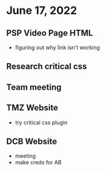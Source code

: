 # June 17, 2022

## PSP Video Page HTML
- figuring out why link isn't working

## Research critical css

## Team meeting

## TMZ Website
- try critical css plugin

## DCB Website
- meeting
- make creds for AB